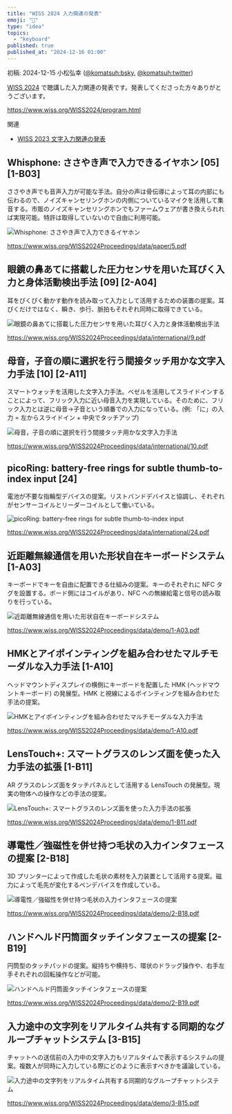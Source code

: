 ```yaml
---
title: "WISS 2024 入力関連の発表"
emoji: "📜"
type: "idea"
topics:
  - "keyboard"
published: true
published_at: "2024-12-16 01:00"
---
```


初稿: 2024-12-15
小松弘幸 ([@komatsuh:bsky](https://bsky.app/profile/komatsuh.bsky.social), [@komatsuh:twitter](https://twitter.com/komatsuh))

[WISS 2024](https://www.wiss.org/WISS2024/program.html) で聴講した入力関連の発表です。発表してくださった方々ありがとうございます。

https://www.wiss.org/WISS2024/program.html

関連
* [WISS 2023 文字入力関連の発表](https://zenn.dev/komatsuh/articles/komatsuh_wiss2023_input)


## Whisphone: ささやき声で入力できるイヤホン [05] [1-B03]

ささやき声でも音声入力が可能な手法。自分の声は骨伝導によって耳の内部にも伝わるので、ノイズキャンセリングホンの内側についているマイクを活用して集音する。市販のノイズキャンセリングホンでもファームウェアが書き換えられれば実現可能。特許は取得していないので自由に利用可能。

![Whisphone: ささやき声で入力できるイヤホン](https://github.com/hiroyuki-komatsu/zenn/blob/main/articles/komatsuh_wiss2024_input/05.png?raw=true)

https://www.wiss.org/WISS2024Proceedings/data/paper/5.pdf

## 眼鏡の鼻あてに搭載した圧力センサを用いた耳ぴく入力と身体活動検出手法 [09] [2-A04]

耳をぴくぴく動かす動作を読み取って入力として活用するための装置の提案。耳ぴくだけではなく、瞬き、歩行、脈拍もそれぞれ同時に取得できている。

![眼鏡の鼻あてに搭載した圧力センサを用いた耳ぴく入力と身体活動検出手法](https://github.com/hiroyuki-komatsu/zenn/blob/main/articles/komatsuh_wiss2024_input/09.png?raw=true)

https://www.wiss.org/WISS2024Proceedings/data/international/9.pdf

## 母音，子音の順に選択を行う間接タッチ用かな文字入力手法 [10] [2-A11]

スマートウォッチを活用した文字入力手法。ベゼルを活用してスライドインすることによって、フリック入力に近い母音入力を実現している。そのために、フリック入力とは逆に母音→子音という順番での入力になっている。(例: 「に」の入力 = 左からスライドイン + 中央でタッチアップ)

![母音，子音の順に選択を行う間接タッチ用かな文字入力手法](https://github.com/hiroyuki-komatsu/zenn/blob/main/articles/komatsuh_wiss2024_input/10.png?raw=true)

https://www.wiss.org/WISS2024Proceedings/data/international/10.pdf

## picoRing: battery-free rings for subtle thumb-to-index input [24]

電池が不要な指輪型デバイスの提案。リストバンドデバイスと協調し、それぞれがセンサーコイルとリーダーコイルとして働いている。

![picoRing: battery-free rings for subtle thumb-to-index input](https://github.com/hiroyuki-komatsu/zenn/blob/main/articles/komatsuh_wiss2024_input/24.png?raw=true)

https://www.wiss.org/WISS2024Proceedings/data/international/24.pdf

## 近距離無線通信を用いた形状自在キーボードシステム [1-A03]

キーボードでキーを自由に配置できる仕組みの提案。キーのそれぞれに NFC タグを設置する。ボード側にはコイルがあり、NFC への無線給電と信号の読み取りを行っている。

![近距離無線通信を用いた形状自在キーボードシステム](https://github.com/hiroyuki-komatsu/zenn/blob/main/articles/komatsuh_wiss2024_input/1-A03.png?raw=true)

https://www.wiss.org/WISS2024Proceedings/data/demo/1-A03.pdf

## HMKとアイポインティングを組み合わせたマルチモーダルな入力手法 [1-A10]

ヘッドマウントディスプレイの横側にキーボードを配置した HMK (ヘッドマウントキーボード) の発展型。HMK と視線によるポインティングを組み合わせた手法の提案。

![HMKとアイポインティングを組み合わせたマルチモーダルな入力手法](https://github.com/hiroyuki-komatsu/zenn/blob/main/articles/komatsuh_wiss2024_input/1-A10.png?raw=true)

https://www.wiss.org/WISS2024Proceedings/data/demo/1-A10.pdf

## LensTouch+: スマートグラスのレンズ面を使った入力手法の拡張 [1-B11]

AR グラスのレンズ面をタッチパネルとして活用する LensTouch の発展型。現実の物体への操作などの手法の提案。

![LensTouch+: スマートグラスのレンズ面を使った入力手法の拡張](https://github.com/hiroyuki-komatsu/zenn/blob/main/articles/komatsuh_wiss2024_input/1-B11.png?raw=true)

https://www.wiss.org/WISS2024Proceedings/data/demo/1-B11.pdf

## 導電性／強磁性を併せ持つ毛状の入力インタフェースの提案 [2-B18]

3D プリンターによって作成した毛状の素材を入力装置として活用する提案。磁力によって毛先が変化するペンデバイスを作成している。

![導電性／強磁性を併せ持つ毛状の入力インタフェースの提案](https://github.com/hiroyuki-komatsu/zenn/blob/main/articles/komatsuh_wiss2024_input/2-B18.png?raw=true)

https://www.wiss.org/WISS2024Proceedings/data/demo/2-B18.pdf

## ハンドヘルド円筒面タッチインタフェースの提案 [2-B19]

円筒型のタッチパッドの提案。縦持ちや横持ち、環状のドラッグ操作や、右手左手それぞれの回転操作などが可能。

![ハンドヘルド円筒面タッチインタフェースの提案](https://github.com/hiroyuki-komatsu/zenn/blob/main/articles/komatsuh_wiss2024_input/2-B19.png?raw=true)

https://www.wiss.org/WISS2024Proceedings/data/demo/2-B19.pdf

## 入力途中の文字列をリアルタイム共有する同期的なグループチャットシステム [3-B15]

チャットへの送信前の入力中の文字入力もリアルタイムで表示するシステムの提案。複数人が同時に入力している際にどのように表示すべきかを議論している。

![入力途中の文字列をリアルタイム共有する同期的なグループチャットシステム](https://github.com/hiroyuki-komatsu/zenn/blob/main/articles/komatsuh_wiss2024_input/3-B15.png?raw=true)

https://www.wiss.org/WISS2024Proceedings/data/demo/3-B15.pdf
